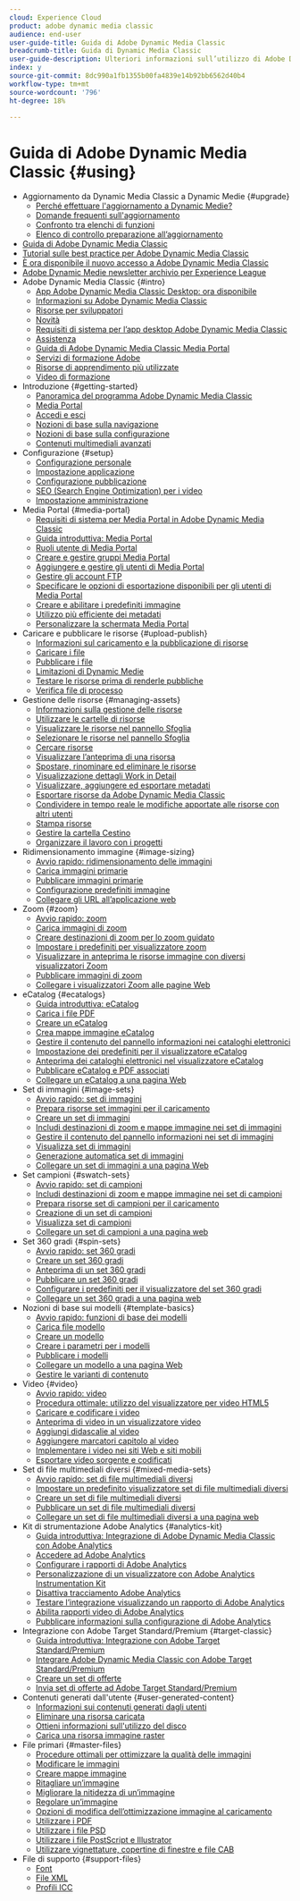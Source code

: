 ```yaml
---
cloud: Experience Cloud
product: adobe dynamic media classic
audience: end-user
user-guide-title: Guida di Adobe Dynamic Media Classic
breadcrumb-title: Guida di Dynamic Media Classic
user-guide-description: Ulteriori informazioni sull’utilizzo di Adobe Dynamic Media Classic
index: y
source-git-commit: 8dc990a1fb1355b00fa4839e14b92bb6562d40b4
workflow-type: tm+mt
source-wordcount: '796'
ht-degree: 18%

---
```



# Guida di Adobe Dynamic Media Classic {#using}

+ Aggiornamento da Dynamic Media Classic a Dynamic Medie {#upgrade}
   + [Perché effettuare l&#39;aggiornamento a Dynamic Medie?](upgrade.md)
   + [Domande frequenti sull&#39;aggiornamento](upgrade-faq.md)
   + [Confronto tra elenchi di funzioni](upgrade-feature-comparison.md)
   + [Elenco di controllo preparazione all’aggiornamento](upgrade-readiness.md)
+ [Guida di Adobe Dynamic Media Classic](home.md)
+ [Tutorial sulle best practice per Adobe Dynamic Media Classic](https://experienceleague.adobe.com/en/docs/experience-manager-learn/dynamic-media-classic-tutorial/overview)
+ [È ora disponibile il nuovo accesso a Adobe Dynamic Media Classic](new-ui-2020.md)
+ [Adobe Dynamic Medie newsletter archivio per Experience League](dynamic-media-newsletter.md)
+ Adobe Dynamic Media Classic {#intro}
   + [App Adobe Dynamic Media Classic Desktop: ora disponibile](dynamic-media-classic-desktop-app.md)
   + [Informazioni su Adobe Dynamic Media Classic](introduction.md)
   + [Risorse per sviluppatori](developer-resources.md)
   + [Novità](whats-new.md)
   + [Requisiti di sistema per l’app desktop Adobe Dynamic Media Classic](system-requirements.md)
   + [Assistenza](support.md)
   + [Guida di Adobe Dynamic Media Classic Media Portal](help-dmc-media-portal.md)
   + [Servizi di formazione Adobe](training-services.md)
   + [Risorse di apprendimento più utilizzate](popular-resources.md)
   + [Video di formazione](training-videos.md)
+ Introduzione {#getting-started}
   + [Panoramica del programma Adobe Dynamic Media Classic](dmc-platform-overview.md)
   + [Media Portal](media-portal.md)
   + [Accedi e esci](signing-out.md)
   + [Nozioni di base sulla navigazione](navigation-basics.md)
   + [Nozioni di base sulla configurazione](setup-basics.md)
   + [Contenuti multimediali avanzati](rich-media.md)
+ Configurazione {#setup}
   + [Configurazione personale](personal-setup.md)
   + [Impostazione applicazione](application-setup.md)
   + [Configurazione pubblicazione](publish-setup.md)
   + [SEO (Search Engine Optimization) per i video](video-seo-search-engine-optimization.md)
   + [Impostazione amministrazione](administration-setup.md)
+ Media Portal {#media-portal}
   + [Requisiti di sistema per Media Portal in Adobe Dynamic Media Classic](system-requirements-media-portal.md)
   + [Guida introduttiva: Media Portal](quick-start-media-portal-administration.md)
   + [Ruoli utente di Media Portal](media-portal-user-roles.md)
   + [Creare e gestire gruppi Media Portal](creating-media-portal-groups.md)
   + [Aggiungere e gestire gli utenti di Media Portal](adding-media-portal-users.md)
   + [Gestire gli account FTP](ftp-accounts.md)
   + [Specificare le opzioni di esportazione disponibili per gli utenti di Media Portal](specifying-export-options-available-media.md)
   + [Creare e abilitare i predefiniti immagine](creating-enabling-image-presets.md)
   + [Utilizzo più efficiente dei metadati](making-efficient-metadata.md)
   + [Personalizzare la schermata Media Portal](customizing-media-portal-screen.md)
+ Caricare e pubblicare le risorse {#upload-publish}
   + [Informazioni sul caricamento e la pubblicazione di risorse](about-asset-upload-publish.md)
   + [Caricare i file](uploading-files.md)
   + [Pubblicare i file](publishing-files.md)
   + [Limitazioni di Dynamic Medie](limitations.md)
   + [Testare le risorse prima di renderle pubbliche](testing-assets-making-them-public.md)
   + [Verifica file di processo](checking-job-files.md)
+ Gestione delle risorse {#managing-assets}
   + [Informazioni sulla gestione delle risorse](about-managing-assets.md)
   + [Utilizzare le cartelle di risorse](asset-folders.md)
   + [Visualizzare le risorse nel pannello Sfoglia](viewing-assets-browse-panel.md)
   + [Selezionare le risorse nel pannello Sfoglia](selecting-assets-browse-panel.md)
   + [Cercare risorse](searching-assets.md)
   + [Visualizzare l’anteprima di una risorsa](previewing-asset.md)
   + [Spostare, rinominare ed eliminare le risorse](moving-renaming-deleting-assets.md)
   + [Visualizzazione dettagli Work in Detail](detail-view.md)
   + [Visualizzare, aggiungere ed esportare metadati](viewing-adding-exporting-metadata.md)
   + [Esportare risorse da Adobe Dynamic Media Classic](exporting-assets-from-dmc.md)
   + [Condividere in tempo reale le modifiche apportate alle risorse con altri utenti](sharing-asset-changes-peers-real.md)
   + [Stampa risorse](printing-assets.md)
   + [Gestire la cartella Cestino](trash-folder.md)
   + [Organizzare il lavoro con i progetti](organizing-projects.md)
+ Ridimensionamento immagine {#image-sizing}
   + [Avvio rapido: ridimensionamento delle immagini](quick-start-image-sizing.md)
   + [Carica immagini primarie](uploading-master-images.md)
   + [Pubblicare immagini primarie](publishing-master-images.md)
   + [Configurazione predefiniti immagine](setting-image-presets.md)
   + [Collegare gli URL all’applicazione web](linking-urls-web-application.md)
+ Zoom {#zoom}
   + [Avvio rapido: zoom](quick-start-zoom.md)
   + [Carica immagini di zoom](uploading-zoom-images.md)
   + [Creare destinazioni di zoom per lo zoom guidato](creating-zoom-targets-guided-zoom.md)
   + [Impostare i predefiniti per visualizzatore zoom](setting-zoom-viewer-presets.md)
   + [Visualizzare in anteprima le risorse immagine con diversi visualizzatori Zoom](previewing-image-assets-different-zoom.md)
   + [Pubblicare immagini di zoom](publishing-zoom-images.md)
   + [Collegare i visualizzatori Zoom alle pagine Web](linking-zoom-viewers-web-pages.md)
+ eCatalog {#ecatalogs}
   + [Guida introduttiva: eCatalog](quick-start-ecatalog.md)
   + [Carica i file PDF](uploading-pdf-files.md)
   + [Creare un eCatalog](creating-ecatalog.md)
   + [Crea mappe immagine eCatalog](creating-ecatalog-image-maps.md)
   + [Gestire il contenuto del pannello informazioni nei cataloghi elettronici](info-panel-content-ecatalog.md)
   + [Impostazione dei predefiniti per il visualizzatore eCatalog](setting-ecatalog-viewer-presets.md)
   + [Anteprima dei cataloghi elettronici nel visualizzatore eCatalog](previewing-ecatalogs-ecatalog-viewer.md)
   + [Pubblicare eCatalog e PDF associati](publishing-ecatalogs-associated-pdfs.md)
   + [Collegare un eCatalog a una pagina Web](linking-ecatalog-web-page.md)
+ Set di immagini {#image-sets}
   + [Avvio rapido: set di immagini](quick-start-image-sets.md)
   + [Prepara risorse set immagini per il caricamento](preparing-image-set-assets-upload.md)
   + [Creare un set di immagini](creating-image-set.md)
   + [Includi destinazioni di zoom e mappe immagine nei set di immagini](including-zoom-targets-image-maps-image-sets.md)
   + [Gestire il contenuto del pannello informazioni nei set di immagini](info-panel-content-image-sets.md)
   + [Visualizza set di immagini](viewing-image-sets.md)
   + [Generazione automatica set di immagini](automated-image-set-generation.md)
   + [Collegare un set di immagini a una pagina Web](linking-image-set-web-page.md)
+ Set campioni {#swatch-sets}
   + [Avvio rapido: set di campioni](quick-start-swatch-sets.md)
   + [Includi destinazioni di zoom e mappe immagine nei set di campioni](including-zoom-targets-image-maps-swatch-sets.md)
   + [Prepara risorse set di campioni per il caricamento](preparing-swatch-set-assets-upload.md)
   + [Creazione di un set di campioni](creating-swatch-set.md)
   + [Visualizza set di campioni](viewing-swatch-sets.md)
   + [Collegare un set di campioni a una pagina web](linking-swatch-set-web-page.md)
+ Set 360 gradi {#spin-sets}
   + [Avvio rapido: set 360 gradi](quick-start-spin-sets.md)
   + [Creare un set 360 gradi](creating-spin-set.md)
   + [Anteprima di un set 360 gradi](previewing-spin-set.md)
   + [Pubblicare un set 360 gradi](publishing-spin-set.md)
   + [Configurare i predefiniti per il visualizzatore del set 360 gradi](setting-spin-set-viewer-presets.md)
   + [Collegare un set 360 gradi a una pagina web](linking-spin-set-web-page.md)
+ Nozioni di base sui modelli {#template-basics}
   + [Avvio rapido: funzioni di base dei modelli](quick-start-template-basics.md)
   + [Carica file modello](uploading-template-files.md)
   + [Creare un modello](creating-template.md)
   + [Creare i parametri per i modelli](creating-template-parameters.md)
   + [Pubblicare i modelli](publishing-templates.md)
   + [Collegare un modello a una pagina Web](linking-template-web-page.md)
   + [Gestire le varianti di contenuto](content-variations.md)
+ Video {#video}
   + [Avvio rapido: video](quick-start-video.md)
   + [Procedura ottimale: utilizzo del visualizzatore per video HTML5](best-practice-using-html5-video.md)
   + [Caricare e codificare i video](uploading-encoding-videos.md)
   + [Anteprima di video in un visualizzatore video](previewing-videos-video-viewer.md)
   + [Aggiungi didascalie al video](adding-captions-video.md)
   + [Aggiungere marcatori capitolo al video](adding-chapter-markers-video.md)
   + [Implementare i video nei siti Web e siti mobili](deploying-video-websites-mobile-sites.md)
   + [Esportare video sorgente e codificati](exporting-source-encoded-videos.md)
+ Set di file multimediali diversi {#mixed-media-sets}
   + [Avvio rapido: set di file multimediali diversi](quick-start-mixed-media-sets.md)
   + [Impostare un predefinito visualizzatore set di file multimediali diversi](setting-mixed-media-set-viewer.md)
   + [Creare un set di file multimediali diversi](creating-mixed-media-set.md)
   + [Pubblicare un set di file multimediali diversi](publishing-mixed-media-set.md)
   + [Collegare un set di file multimediali diversi a una pagina web](linking-mixed-media-set-web.md)
+ Kit di strumentazione Adobe Analytics {#analytics-kit}
   + [Guida introduttiva: Integrazione di Adobe Dynamic Media Classic con Adobe Analytics](quick-start-integrating-dmc-analytics.md)
   + [Accedere ad Adobe Analytics](log-analytics.md)
   + [Configurare i rapporti di Adobe Analytics](configuring-analytics-reports.md)
   + [Personalizzazione di un visualizzatore con Adobe Analytics Instrumentation Kit](instrumenting-viewer-using-analytics-instrumentation.md)
   + [Disattiva tracciamento Adobe Analytics](disabling-analytics-tracking.md)
   + [Testare l’integrazione visualizzando un rapporto di Adobe Analytics](testing-integration-viewing-analytics-report.md)
   + [Abilita rapporti video di Adobe Analytics](enabling-analytics-video-reports.md)
   + [Pubblicare informazioni sulla configurazione di Adobe Analytics](publishing-analytics-configuration-information.md)
+ Integrazione con Adobe Target Standard/Premium {#target-classic}
   + [Guida introduttiva: Integrazione con Adobe Target Standard/Premium](quick-start-target-integration.md)
   + [Integrare Adobe Dynamic Media Classic con Adobe Target Standard/Premium](integrating-dmc-with-target.md)
   + [Creare un set di offerte](creating-offer-set.md)
   + [Invia set di offerte ad Adobe Target Standard/Premium](pushing-offer-sets-target.md)
+ Contenuti generati dall&#39;utente {#user-generated-content}
   + [Informazioni sui contenuti generati dagli utenti](about-ugc.md)
   + [Eliminare una risorsa caricata](deleting-uploaded-asset.md)
   + [Ottieni informazioni sull&#39;utilizzo del disco](getting-disk-usage-information.md)
   + [Carica una risorsa immagine raster](uploading-image-asset-or-vector.md)
+ File primari {#master-files}
   + [Procedure ottimali per ottimizzare la qualità delle immagini](best-practices-optimizing-quality-images.md)
   + [Modificare le immagini](editing-images.md)
   + [Creare mappe immagine](creating-image-maps.md)
   + [Ritagliare un’immagine](cropping-image.md)
   + [Migliorare la nitidezza di un’immagine](sharpening-image.md)
   + [Regolare un’immagine](adjusting-image.md)
   + [Opzioni di modifica dell’ottimizzazione immagine al caricamento](image-editing-options-upload.md)
   + [Utilizzare i PDF](pdfs.md)
   + [Utilizzare i file PSD](psd-files.md)
   + [Utilizzare i file PostScript e Illustrator](postscript-illustrator-files.md)
   + [Utilizzare vignettature, copertine di finestre e file CAB](vignette-window-covering-cabinet-files.md)
+ File di supporto {#support-files}
   + [Font](fonts.md)
   + [File XML](xml-files.md)
   + [Profili ICC](icc-profiles.md)

